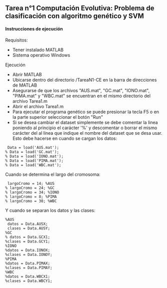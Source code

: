 ## Tarea n°1 Computación Evolutiva: Problema de clasificación con algoritmo genético y SVM

#### Instrucciones de ejecución

Requisitos:

- Tener instalado MATLAB
- Sistema operativo Windows

Ejecución

- Abrir MATLAB
- Ubicarse dentro del directorio /TareaN1-CE en la barra de direcciones de MATLAB
- Asegurarse de que los archivos "AUS.mat", "GC.mat", "IONO.mat", "PIMA.mat" y "WBC.mat" se encuentran en el mismo directorio del archivo Tarea1.m
- Abrir el archivo Tarea1.m
- Para ejecutar el programa genético se puede presionar la tecla F5 o en la parte superior seleccionar el botón "Run"
- Si se desea cambiar el dataset simplemente se debe comentar la linea poniendo al principio el carácter '%'  y descomentar o borrar el mismo carácter del al linea que indique el nombre del dataset que se desa usar. Esto debe hacerse en cuando se cargan los datos:
```
 Data = load('AUS.mat');
% Data = load('GC.mat');
% Data = load('IONO.mat');
% Data = load('PIMA.mat');
% Data = load('WBC.mat');
```
Cuando se determina el largo del cromosoma:
```
 largoCromo = 14; %AUS
% largoCromo = 24; %GC
% largoCromo = 34; %IONO
% largoCromo = 8; %PIMA
% largoCromo = 30; %WBC
```
Y cuando se separan los datos y las clases:
```
%AUS
 datos = Data.AUSX;
 clases = Data.AUSY;
%GC
% datos = Data.GCX1;
%clases = Data.GCY1;
%IONO
%datos = Data.IONOX;
%clases = Data.IONOY;
%PIMA
%datos = Data.PIMAX;
%clases = Data.PIMAY;
%WBC
%datos = Data.WBCX1;
%clases = Data.WBCY1;
```